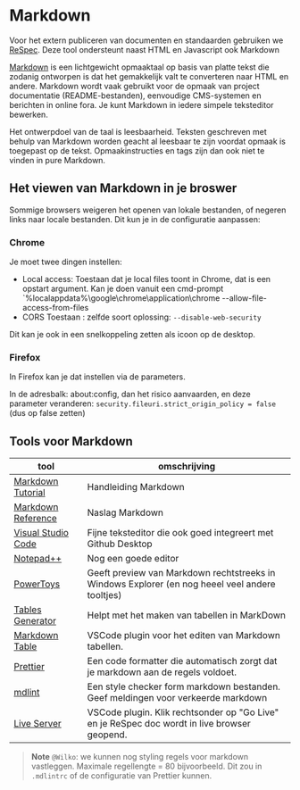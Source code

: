 # Markdown

Voor het extern publiceren van documenten en standaarden gebruiken we [ReSpec](../ReSpec). Deze tool ondersteunt naast HTML en Javascript ook Markdown

[Markdown](https://nl.wikipedia.org/wiki/Markdown) is een lichtgewicht opmaaktaal op basis van platte tekst die zodanig ontworpen is dat het gemakkelijk valt te converteren naar HTML en andere. Markdown wordt vaak gebruikt voor de opmaak van project documentatie (README-bestanden), eenvoudige CMS-systemen en berichten in online fora. Je kunt Markdown in iedere simpele teksteditor bewerken.

Het ontwerpdoel van de taal is leesbaarheid. Teksten geschreven met behulp van Markdown worden geacht al leesbaar te zijn voordat opmaak is toegepast op de tekst. Opmaakinstructies en tags zijn dan ook niet te vinden in pure Markdown.

## Het viewen van Markdown in je broswer

Sommige browsers weigeren het openen van lokale bestanden, of negeren links naar locale bestanden. Dit kun je in de configuratie aanpassen:

### Chrome

Je moet twee dingen instellen:

- Local access: Toestaan dat je local files toont in Chrome, dat is een opstart argument. Kan je doen vanuit een cmd-prompt `%localappdata%\google\chrome\application\chrome --allow-file-access-from-files
- CORS Toestaan : zelfde soort oplossing: `--disable-web-security`

Dit kan je ook in een snelkoppeling zetten als icoon op de desktop.

### Firefox

In Firefox kan je dat  instellen via de parameters.

In de adresbalk: about:config, dan het risico aanvaarden, en deze parameter veranderen: `security.fileuri.strict_origin_policy = false` (dus op false zetten)

## Tools voor Markdown

| tool                                                                                        | omschrijving                                                                                    |
| ------------------------------------------------------------------------------------------- | ----------------------------------------------------------------------------------------------- |
| [Markdown Tutorial](https://www.markdownguide.org/getting-started/)                         | Handleiding Markdown                                                                            |
| [Markdown Reference](https://www.markdownguide.org/basic-syntax)                            | Naslag Markdown                                                                                 |
| [Visual Studio Code](https://code.visualstudio.com/)                                        | Fijne teksteditor die ook goed integreert met Github Desktop                                    |
| [Notepad++](https://notepad-plus-plus.org/)                                                 | Nog een goede editor                                                                            |
| [PowerToys](https://learn.microsoft.com/en-us/windows/powertoys/)                           | Geeft preview van Markdown rechtstreeks in Windows Explorer (en nog heeel veel andere tooltjes) |
| [Tables Generator](https://www.tablesgenerator.com/markdown_tables)                         | Helpt met het maken van tabellen in MarkDown                                                    |
| [Markdown Table](https://marketplace.visualstudio.com/items?itemName=TakumiI.markdowntable) | VSCode plugin voor het editen van Markdown tabellen.               |
| [Prettier](https://prettier.io/)                                                            | Een code formatter die automatisch zorgt dat je markdown aan de regels voldoet.                 |
| [mdlint](https://github.com/Laboratoria/mdlint)                                             | Een style checker form markdown bestanden. Geef meldingen voor verkeerde markdown               |
| [Live Server](https://marketplace.visualstudio.com/items?itemName=ritwickdey.LiveServer)    | VSCode plugin. Klik rechtsonder op "Go Live"  en je ReSpec doc wordt in live browser geopend.   |


> **Note**
> `@Wilko`: we kunnen nog styling regels voor markdown vastleggen. Maximale regellengte = 80 bijvoorbeeld. Dit zou in `.mdlintrc` of de configuratie van Prettier kunnen.